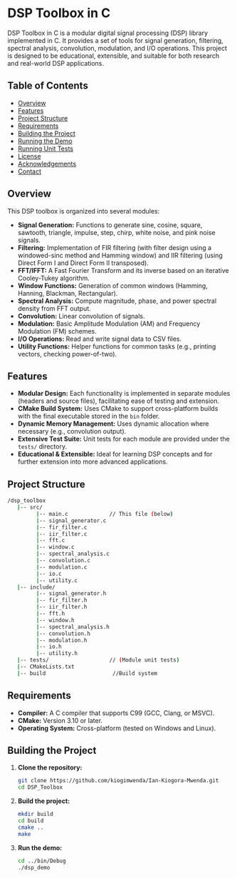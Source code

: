 # DSP Toolbox in C

DSP Toolbox in C is a modular digital signal processing (DSP) library implemented in C. It provides a set of tools for signal generation, filtering, spectral analysis, convolution, modulation, and I/O operations. This project is designed to be educational, extensible, and suitable for both research and real-world DSP applications.

## Table of Contents

- [Overview](#overview)
- [Features](#features)
- [Project Structure](#project-structure)
- [Requirements](#requirements)
- [Building the Project](#building-the-project)
- [Running the Demo](#running-the-demo)
- [Running Unit Tests](#running-unit-tests)
- [License](#license)
- [Acknowledgements](#acknowledgements)
- [Contact](#contact)

## Overview

This DSP toolbox is organized into several modules:

- **Signal Generation:** Functions to generate sine, cosine, square, sawtooth, triangle, impulse, step, chirp, white noise, and pink noise signals.
- **Filtering:** Implementation of FIR filtering (with filter design using a windowed-sinc method and Hamming window) and IIR filtering (using Direct Form I and Direct Form II transposed).
- **FFT/IFFT:** A Fast Fourier Transform and its inverse based on an iterative Cooley-Tukey algorithm.
- **Window Functions:** Generation of common windows (Hamming, Hanning, Blackman, Rectangular).
- **Spectral Analysis:** Compute magnitude, phase, and power spectral density from FFT output.
- **Convolution:** Linear convolution of signals.
- **Modulation:** Basic Amplitude Modulation (AM) and Frequency Modulation (FM) schemes.
- **I/O Operations:** Read and write signal data to CSV files.
- **Utility Functions:** Helper functions for common tasks (e.g., printing vectors, checking power-of-two).

## Features

- **Modular Design:** Each functionality is implemented in separate modules (headers and source files), facilitating ease of testing and extension.
- **CMake Build System:** Uses CMake to support cross-platform builds with the final executable stored in the `bin` folder.
- **Dynamic Memory Management:** Uses dynamic allocation where necessary (e.g., convolution output).
- **Extensive Test Suite:** Unit tests for each module are provided under the `tests/` directory.
- **Educational & Extensible:** Ideal for learning DSP concepts and for further extension into more advanced applications.

## Project Structure
```bash
/dsp_toolbox
   |-- src/
         |-- main.c             // This file (below)
         |-- signal_generator.c
         |-- fir_filter.c
         |-- iir_filter.c
         |-- fft.c
         |-- window.c
         |-- spectral_analysis.c
         |-- convolution.c
         |-- modulation.c
         |-- io.c
         |-- utility.c
   |-- include/
         |-- signal_generator.h
         |-- fir_filter.h
         |-- iir_filter.h
         |-- fft.h
         |-- window.h
         |-- spectral_analysis.h
         |-- convolution.h
         |-- modulation.h
         |-- io.h
         |-- utility.h
   |-- tests/                   // (Module unit tests)
   |-- CMakeLists.txt
   |-- build                     //Build system

```

## Requirements

- **Compiler:** A C compiler that supports C99 (GCC, Clang, or MSVC).
- **CMake:** Version 3.10 or later.
- **Operating System:** Cross-platform (tested on Windows and Linux).

## Building the Project

1. **Clone the repository:**
   ```bash
   git clone https://github.com/kiogimwenda/Ian-Kiogora-Mwenda.git
   cd DSP_Toolbox
   ```

2. **Build the project:**
   ```bash
   mkdir build
   cd build
   cmake ..
   make
   ```

3. **Run the demo:**
   ```bash
   cd ../bin/Debug
   ./dsp_demo
   ```


